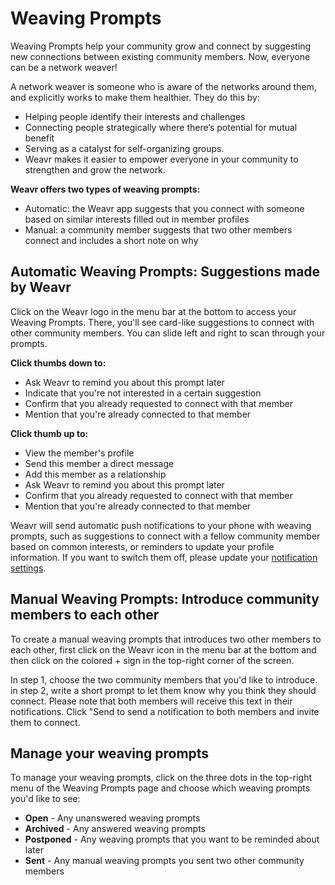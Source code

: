 # Weaving Prompts

Weaving Prompts help your community grow and connect by suggesting new connections between existing community members. 
Now, everyone can be a network weaver!

A network weaver is someone who is aware of the networks around them, and explicitly works to make them healthier. They do this by:
- Helping people identify their interests and challenges
- Connecting people strategically where there’s potential for mutual benefit
- Serving as a catalyst for self-organizing groups.
- Weavr makes it easier to empower everyone in your community to strengthen and grow the network. 

**Weavr offers two types of weaving prompts:**

- Automatic: the Weavr app suggests that you connect with someone based on similar interests filled out in member profiles
- Manual: a community member suggests that two other members connect and includes a short note on why

## Automatic Weaving Prompts: Suggestions made by Weavr
Click on the Weavr logo in the menu bar at the bottom to access your Weaving Prompts. There, you'll see card-like suggestions to connect with other community members. You can slide left and right to scan through your prompts. 

**Click thumbs down to:**
- Ask Weavr to remind you about this prompt later
- Indicate that you're not interested in a certain suggestion
- Confirm that you already requested to connect with that member
- Mention that you're already connected to that member

**Click thumb up to:**
- View the member's profile
- Send this member a direct message
- Add this member as a relationship
- Ask Weavr to remind you about this prompt later
- Confirm that you already requested to connect with that member
- Mention that you're already connected to that member

Weavr will send automatic push notifications to your phone with weaving prompts, such as suggestions to connect with a fellow community member based on common interests, or reminders to update your profile information. If you want to switch them off, please update your [notification settings](/guides/notifications.md). 

## Manual Weaving Prompts: Introduce community members to each other
To create a manual weaving prompts that introduces two other members to each other, first click on the Weavr icon in the menu bar at the bottom and then click on the colored + sign in the top-right corner of the screen. 

In step 1, choose the two community members that you'd like to introduce. 
in step 2, write a short prompt to let them know why you think they should connect. Please note that both members will receive this text in their notifications. 
Click "Send to send a notification to both members and invite them to connect. 

## Manage your weaving prompts
To manage your weaving prompts, click on the three dots in the top-right menu of the Weaving Prompts page and choose which weaving prompts you'd like to see: 

- **Open** - Any unanswered weaving prompts
- **Archived** - Any answered weaving prompts
- **Postponed** - Any weaving prompts that you want to be reminded about later
- **Sent** - Any manual weaving prompts you sent two other community members
